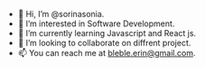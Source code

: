 - 👋 Hi, I’m @sorinasonia.
- 👀 I’m interested in Software Development.
- 🌱 I’m currently learning Javascript and React js.
- 💞️ I’m looking to collaborate on diffrent project.
- 📫 You can reach me  at bleble.erin@gmail.com.

<!---
sorinasonia/sorinasonia is a ✨ special ✨ repository because its `README.md` (this file) appears on your GitHub profile.
You can click the Preview link to take a look at your changes.
--->
